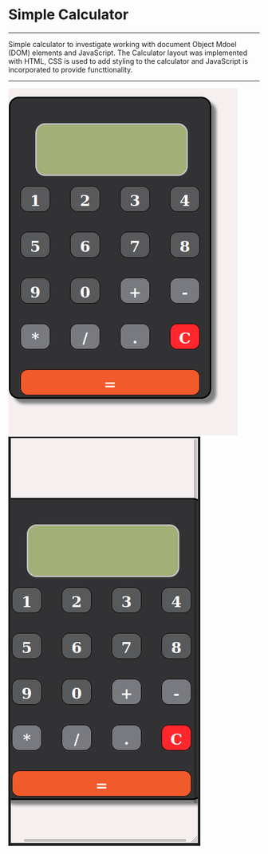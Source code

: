 
# Simple Calculator 
___

Simple calculator to investigate working with document Object Mdoel (DOM) elements and JavaScript. The Calculator layout was implemented with HTML, CSS is used to add styling to the calculator and JavaScript is incorporated to provide functtionality. 
___
![Screenshot](https://github.com/jmg5219/DOM-Calculator-Exercise/blob/master/images/calculator1.png)
![Screenshot](https://github.com/jmg5219/DOM-Calculator-Exercise/blob/master/images/calculator.png)

